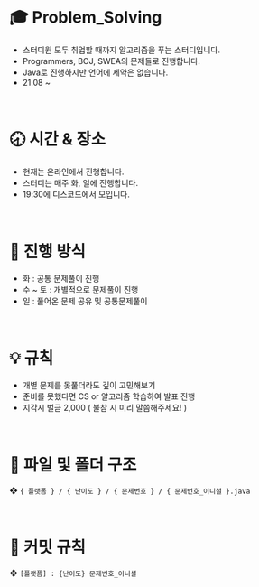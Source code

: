 # &#127891;	 Problem_Solving
- 스터디원 모두 취업할 때까지 알고리즘을 푸는 스터디입니다.
- Programmers, BOJ, SWEA의 문제들로 진행합니다.
- Java로 진행하지만 언어에 제약은 없습니다.
- 21.08 ~

<br/>

# &#128355; 시간 & 장소
- 현재는 온라인에서 진행합니다.
- 스터디는 매주 화, 일에 진행합니다.
- 19:30에 디스코드에서 모입니다.
<br/>


# &#128204; 진행 방식
- 화 : 공통 문제풀이 진행
- 수 ~ 토 : 개별적으로 문제풀이 진행
- 일 : 풀어온 문제 공유 및 공통문제풀이
<br/>


# &#128161; 규칙
- 개별 문제를 못풀더라도 깊이 고민해보기
- 준비를 못했다면 CS or 알고리즘 학습하여 발표 진행
- 지각시 벌금 2,000 ( 불참 시 미리 말씀해주세요! )
<br/>


# &#128194; 파일 및 폴더 구조
&#10070; `{ 플랫폼 } / { 난이도 } / { 문제번호 } / { 문제번호_이니셜 }.java`

<br/>

# &#128214; 커밋 규칙
&#10070; `[플랫폼] : {난이도} 문제번호_이니셜`

